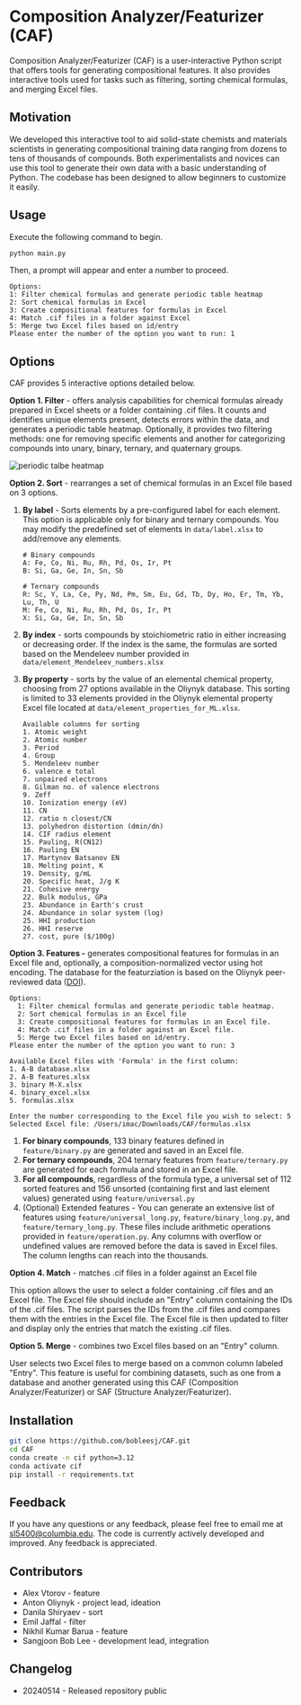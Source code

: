 # Composition Analyzer/Featurizer (CAF)

Composition Analyzer/Featurizer (CAF) is a user-interactive Python script that offers tools for generating compositional features. It also provides interactive tools used for tasks such as filtering, sorting chemical formulas, and merging Excel files.

## Motivation

We developed this interactive tool to aid solid-state chemists and materials scientists in generating compositional training data ranging from dozens to tens of thousands of compounds. Both experimentalists and novices can use this tool to generate their own data with a basic understanding of Python. The codebase has been designed to allow beginners to customize it easily.

## Usage

Execute the following command to begin.

```bash
python main.py
```

Then, a prompt will appear and enter a number to proceed.

```text
Options:
1: Filter chemical formulas and generate periodic table heatmap
2: Sort chemical formulas in Excel
3: Create compositional features for formulas in Excel
4: Match .cif files in a folder against Excel
5: Merge two Excel files based on id/entry
Please enter the number of the option you want to run: 1
```

## Options

CAF provides 5 interactive options detailed below.

**Option 1. Filter** - offers analysis capabilities for chemical formulas already prepared in Excel sheets or a folder containing .cif files. It counts and identifies unique elements present, detects errors within the data, and generates a periodic table heatmap. Optionally, it provides two filtering methods: one for removing specific elements and another for categorizing compounds into unary, binary, ternary, and quaternary groups.

![periodic talbe heatmap](https://shorturl.at/eDS05)

**Option 2. Sort** - rearranges a set of chemical formulas in an Excel file based on 3 options.

1. **By label** - Sorts elements by a pre-configured label for each element. This option is applicable only for binary and ternary compounds. You may modify the predefined set of elements in `data/label.xlsx` to add/remove any elements.

   ```text
   # Binary compounds
   A: Fe, Co, Ni, Ru, Rh, Pd, Os, Ir, Pt
   B: Si, Ga, Ge, In, Sn, Sb

   # Ternary compounds
   R: Sc, Y, La, Ce, Py, Nd, Pm, Sm, Eu, Gd, Tb, Dy, Ho, Er, Tm, Yb, Lu, Th, U
   M: Fe, Co, Ni, Ru, Rh, Pd, Os, Ir, Pt
   X: Si, Ga, Ge, In, Sn, Sb
   ```

2. **By index** - sorts compounds by stoichiometric ratio in either increasing or decreasing order. If the index is the same, the formulas are sorted based on the Mendeleev number provided in `data/element_Mendeleev_numbers.xlsx`
3. **By property** - sorts by the value of an elemental chemical property, choosing from 27 options available in the Oliynyk database. This sorting is limited to 33 elements provided in the Oliynyk elemental property Excel file located at `data/element_properties_for_ML.xlsx`.

   ```text
   Available columns for sorting
   1. Atomic weight
   2. Atomic number
   3. Period
   4. Group
   5. Mendeleev number
   6. valence e total
   7. unpaired electrons
   8. Gilman no. of valence electrons
   9. Zeff
   10. Ionization energy (eV)
   11. CN
   12. ratio n closest/CN
   13. polyhedron distortion (dmin/dn)
   14. CIF radius element
   15. Pauling, R(CN12)
   16. Pauling EN
   17. Martynov Batsanov EN
   18. Melting point, K
   19. Density, g/mL
   20. Specific heat, J/g K
   21. Cohesive energy
   22. Bulk modulus, GPa
   23. Abundance in Earth's crust
   24. Abundance in solar system (log)
   25. HHI production
   26. HHI reserve
   27. cost, pure ($/100g)
   ```

**Option 3. Features -** generates compositional features for formulas in an Excel file and, optionally, a composition-normalized vector using hot encoding. The database for the featurziation is based on the Oliynyk peer-reviewed data ([DOI](https://doi.org/10.1016/j.dib.2024.110178)).

```text
Options:
  1: Filter chemical formulas and generate periodic table heatmap.
  2: Sort chemical formulas in an Excel file
  3: Create compositional features for formulas in an Excel file.
  4: Match .cif files in a folder against an Excel file.
  5: Merge two Excel files based on id/entry.
Please enter the number of the option you want to run: 3

Available Excel files with 'Formula' in the first column:
1. A-B database.xlsx
2. A-B features.xlsx
3. binary M-X.xlsx
4. binary_excel.xlsx
5. formulas.xlsx

Enter the number corresponding to the Excel file you wish to select: 5
Selected Excel file: /Users/imac/Downloads/CAF/formulas.xlsx
```

1. **For binary compounds**, 133 binary features defined in `feature/binary.py` are generated and saved in an Excel file.
2. **For ternary compounds**, 204 ternary features from `feature/ternary.py` are generated for each formula and stored in an Excel file.
3. **For all compounds**, regardless of the formula type, a universal set of 112 sorted features and 156 unsorted (containing first and last element values) generated using `feature/universal.py`
4. (Optional) Extended features - You can generate an extensive list of features using `feature/universal_long.py`, `feature/binary_long.py`, and `feature/ternary_long.py`. These files include arithmetic operations provided in `feature/operation.py`. Any columns with overflow or undefined values are removed before the data is saved in Excel files. The column lengths can reach into the thousands.

**Option 4. Match** - matches .cif files in a folder against an Excel file

This option allows the user to select a folder containing .cif files and an Excel file. The Excel file should include an "Entry" column containing the IDs of the .cif files. The script parses the IDs from the .cif files and compares them with the entries in the Excel file. The Excel file is then updated to filter and display only the entries that match the existing .cif files.

**Option 5. Merge** - combines two Excel files based on an "Entry" column.

User selects two Excel files to merge based on a common column labeled "Entry". This feature is useful for combining datasets, such as one from a database and another generated using this CAF (Composition Analyzer/Featurizer) or SAF (Structure Analyzer/Featurizer).

## Installation

```bash
git clone https://github.com/bobleesj/CAF.git
cd CAF
conda create -n cif python=3.12
conda activate cif
pip install -r requirements.txt
```

## Feedback

If you have any questions or any feedback, please feel free to email me at [sl5400@columbia.edu](mailto:sl5400@columbia.edu). The code is currently actively developed and improved. Any feedback is appreciated.

## Contributors

- Alex Vtorov - feature
- Anton Oliynyk - project lead, ideation
- Danila Shiryaev - sort
- Emil Jaffal - filter
- Nikhil Kumar Barua - feature
- Sangjoon Bob Lee - development lead, integration

## Changelog

- 20240514 - Released repository public
